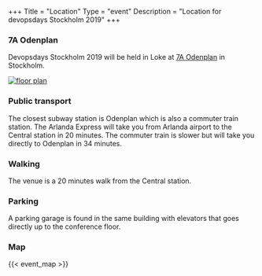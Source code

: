 +++
Title = "Location"
Type = "event"
Description = "Location for devopsdays Stockholm 2019"
+++

### 7A Odenplan

Devopsdays Stockholm 2019 will be held in Loke at [7A Odenplan](https://www.7a.se/en/conference-event/venues/odenplan/) in Stockholm.

[![floor plan](7A-Odenplan-Planskiss.jpg)](https://www.7a.se/en/conference-event/venues/odenplan/)

### Public transport

The closest subway station is Odenplan which is also a commuter train station. The Arlanda Express will take you from Arlanda airport to the Central station in 20 minutes. The commuter train is slower but will take you directly to Odenplan in 34 minutes.

### Walking

The venue is a 20 minutes walk from the Central station.

### Parking

A parking garage is found in the same building with elevators that goes directly up to the conference floor.

### Map
<!-- Uncomment this only if you have set the coordinates for your location in the config yaml. Get Latitude and Longitude of a Point: http://itouchmap.com/latlong.html -->
{{< event_map >}}

